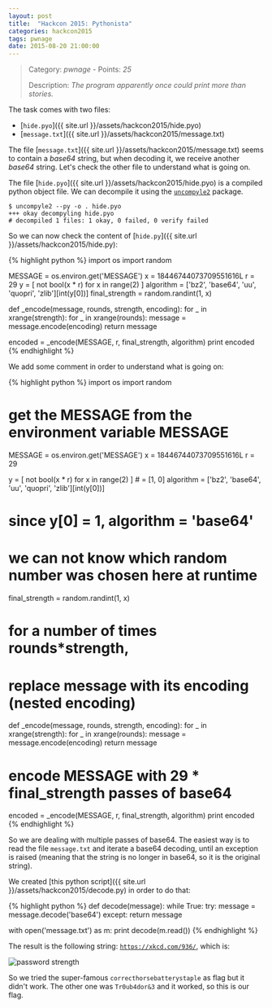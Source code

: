 ```yaml
---
layout: post
title:  "Hackcon 2015: Pythonista"
categories: hackcon2015
tags: pwnage
date: 2015-08-20 21:00:00
---
```


> Category: *pwnage* - Points: *25*
>
> Description: *The program apparently once could print more than stories.*

The task comes with two files:

- [`hide.pyo`]({{ site.url }}/assets/hackcon2015/hide.pyo)
- [`message.txt`]({{ site.url }}/assets/hackcon2015/message.txt)

The file [`message.txt`]({{ site.url }}/assets/hackcon2015/message.txt) seems to contain a *base64* string, but when decoding it, we receive another *base64* string. Let's check the other file to understand what is going on.

The file [`hide.pyo`]({{ site.url }}/assets/hackcon2015/hide.pyo) is a compiled python object file. We can decompile it using the [`uncompyle2`](https://pypi.python.org/pypi/uncompyle2) package.

    $ uncompyle2 --py -o . hide.pyo
    +++ okay decompyling hide.pyo
    # decompiled 1 files: 1 okay, 0 failed, 0 verify failed

So we can now check the content of [`hide.py`]({{ site.url }}/assets/hackcon2015/hide.py):

{% highlight python %}
import os
import random

MESSAGE = os.environ.get('MESSAGE')
x = 18446744073709551616L
r = 29
y = [ not bool(x * r) for x in range(2) ]
algorithm = ['bz2', 'base64', 'uu', 'quopri', 'zlib'][int(y[0])]
final_strength = random.randint(1, x)

def _encode(message, rounds, strength, encoding):
    for _ in xrange(strength):
        for _ in xrange(rounds):
            message = message.encode(encoding)
    return message

encoded = _encode(MESSAGE, r, final_strength, algorithm)
print encoded
{% endhighlight %}

We add some comment in order to understand what is going on:

{% highlight python %}
import os
import random

# get the MESSAGE from the environment variable MESSAGE
MESSAGE = os.environ.get('MESSAGE')
x = 18446744073709551616L
r = 29

y = [ not bool(x * r) for x in range(2) ] # = [1, 0]
algorithm = ['bz2', 'base64', 'uu', 'quopri', 'zlib'][int(y[0])]
# since y[0] = 1, algorithm = 'base64'

# we can not know which random number was chosen here at runtime
final_strength = random.randint(1, x)

# for a number of times rounds*strength,
# replace message with its encoding (nested encoding)
def _encode(message, rounds, strength, encoding):
    for _ in xrange(strength):
        for _ in xrange(rounds):
            message = message.encode(encoding)
    return message

# encode MESSAGE with 29 * final_strength passes of base64
encoded = _encode(MESSAGE, r, final_strength, algorithm)
print encoded
{% endhighlight %}

So we are dealing with multiple passes of base64. The easiest way is to read the file `message.txt` and iterate a base64 decoding, until an exception is raised (meaning that the string is no longer in base64, so it is the original string).

We created [this python script]({{ site.url }}/assets/hackcon2015/decode.py) in order to do that:

{% highlight python %}
def decode(message):
    while True:
        try:
            message = message.decode('base64')
        except:
            return message

with open('message.txt') as m:
    print decode(m.read())
{% endhighlight %}

The result is the following string: [`https://xkcd.com/936/`](https://xkcd.com/936/), which is:

![password strength](http://imgs.xkcd.com/comics/password_strength.png)

So we tried the super-famous `correcthorsebatterystaple` as flag but it didn't work. The other one was `Tr0ub4dor&3` and it worked, so this is our flag.

